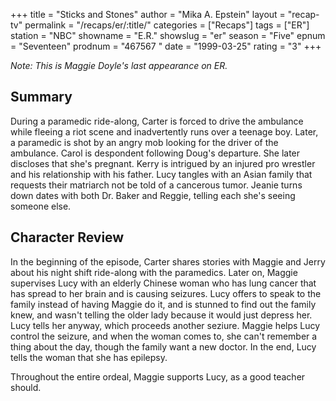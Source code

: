 +++
title = "Sticks and Stones"
author = "Mika A. Epstein"
layout = "recap-tv"
permalink = "/recaps/er/:title/"
categories = ["Recaps"]
tags = ["ER"]
station = "NBC"
showname = "E.R."
showslug = "er"
season = "Five"
epnum = "Seventeen"
prodnum = "467567  "
date = "1999-03-25"
rating = "3"
+++

_Note: This is Maggie Doyle's last appearance on ER._

## Summary  
  
During a paramedic ride-along, Carter is forced to drive the ambulance while fleeing a riot scene and inadvertently runs over a teenage boy. Later, a paramedic is shot by an angry mob looking for the driver of the ambulance. Carol is despondent following Doug's departure. She later discloses that she's pregnant. Kerry is intrigued by an injured pro wrestler and his relationship with his father. Lucy tangles with an Asian family that requests their matriarch not be told of a cancerous tumor. Jeanie turns down dates with both Dr. Baker and Reggie, telling each she's seeing someone else.

## Character Review  
  
In the beginning of the episode, Carter shares stories with Maggie and Jerry about his night shift ride-along with the paramedics. Later on, Maggie supervises Lucy with an elderly Chinese woman who has lung cancer that has spread to her brain and is causing seizures. Lucy offers to speak to the family instead of having Maggie do it, and is stunned to find out the family knew, and wasn't telling the older lady because it would just depress her. Lucy tells her anyway, which proceeds another seziure. Maggie helps Lucy control the seizure, and when the woman comes to, she can't remember a thing about the day, though the family want a new doctor. In the end, Lucy tells the woman that she has epilepsy.

Throughout the entire ordeal, Maggie supports Lucy, as a good teacher should.